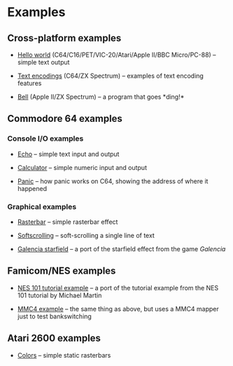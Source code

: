 # Examples

## Cross-platform examples

* [Hello world](hello_world/hello_world.mfk) (C64/C16/PET/VIC-20/Atari/Apple II/BBC Micro/PC-88) – simple text output

* [Text encodings](c64/text_encodings.mfk) (C64/ZX Spectrum) – examples of text encoding features

* [Bell](apple2/bell.mfk) (Apple II/ZX Spectrum) – a program that goes \*ding!\*

## Commodore 64 examples

### Console I/O examples

* [Echo](c64/echo.mfk) – simple text input and output

* [Calculator](c64/calculator.mfk) – simple numeric input and output

* [Panic](c64/panic_test.mfk) – how panic works on C64, showing the address of where it happened

### Graphical examples

* [Rasterbar](c64/rasterbar.mfk) – simple rasterbar effect

* [Softscrolling](c64/softscroll.mfk) – soft-scrolling a single line of text

* [Galencia starfield](c64/galencia.mfk) – a port of the starfield effect from the game *Galencia* 

## Famicom/NES examples

* [NES 101 tutorial example](nes/nestest.mfk) – a port of the tutorial example from the NES 101 tutorial by Michael Martin

* [MMC4 example](nes/nestest_mmc4.mfk) – the same thing as above, but uses a MMC4 mapper just to test bankswitching

## Atari 2600 examples

* [Colors](vcs/colors.mfk) – simple static rasterbars
